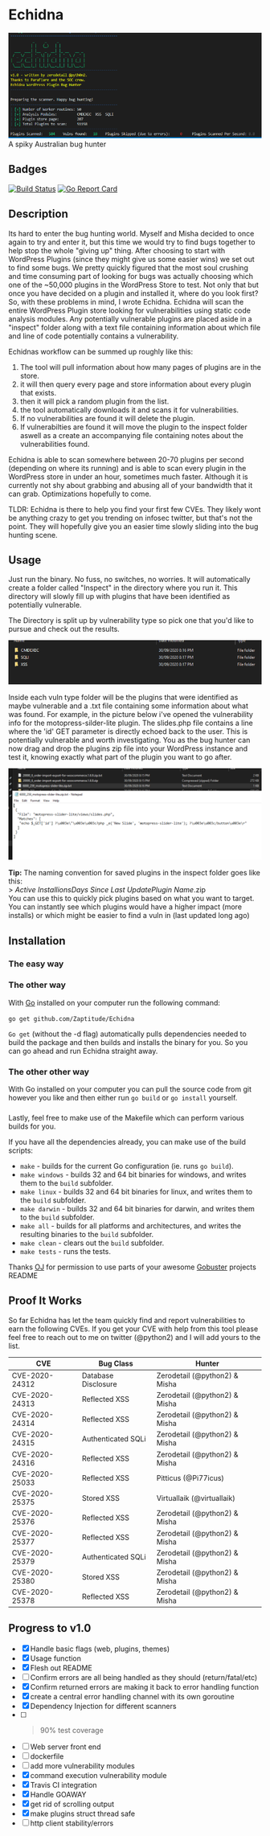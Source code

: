 # Echidna
![Echidna Scanner](https://github.com/Zaptitude/Echidna/blob/master/assets/Echidna.PNG)
A spiky Australian bug hunter

## Badges

[![Build Status](https://travis-ci.com/Zaptitude/Echidna.svg?token=NoU3HERSYrpoemd6GHGs&branch=master)](https://travis-ci.com/Zaptitude/Echidna)
[![Go Report Card](https://goreportcard.com/badge/github.com/Zaptitude/Echidna)](https://goreportcard.com/report/github.com/Zaptitude/Echidna)


## Description

Its hard to enter the bug hunting world. Myself and Misha decided to once again to try and enter it, but this time we would try to find bugs together to help stop the whole "giving up" thing. After choosing to start with WordPress Plugins (since they might give us some easier wins) we set out to find some bugs.
We pretty quickly figured that the most soul crushing and time consuming part of looking for bugs was actually choosing which one of the ~50,000 plugins in the WordPress Store to test. Not only that but once you have decided on a plugin and installed it, where do you look first?
So, with these problems in mind, I wrote Echidna. Echidna will scan the entire WordPress Plugin store looking for vulnerabilities using static code analysis modules. Any potentially vulnerable plugins are placed aside in a "inspect" folder along with a text file containing information about which file and line of code potentially contains a vulnerability.

Echidnas workflow can be summed up roughly like this:

1. The tool will pull information about how many pages of plugins are in the store.
2. it will then query every page and store information about every plugin that exists.
3. then it will pick a random plugin from the list.
4. the tool automatically downloads it and scans it for vulnerabilities.
5. If no vulnerabilities are found it will delete the plugin.
6. If vulnerabilties are found it will move the plugin to the inspect folder aswell as a create an accompanying file containing notes about the vulnerabilities found.


Echidna is able to scan somewhere between 20-70 plugins per second (depending on where its running) and is able to scan every plugin in the WordPress store in under an hour, sometimes much faster. Although it is currently not shy about grabbing and abusing all of your bandwidth that it can grab. Optimizations hopefully to come.

TLDR: Echidna is there to help you find your first few CVEs. They likely wont be anything crazy to get you trending on infosec twitter, but that's not the point. They will hopefully give you an easier time slowly sliding into the bug hunting scene.

## Usage

Just run the binary. No fuss, no switches, no worries.
It will automatically create a folder called "Inspect" in the directory where you run it. This directory will slowly fill up with 
plugins that have been identified as potentially vulnerable. 

The Directory is split up by vulnerability type so pick one that you'd like to pursue and check out the results.

![Echidna modules](https://github.com/Zaptitude/Echidna/blob/master/assets/EchidnaModules.PNG)

Inside each vuln type folder will be the plugins that were identified as maybe vulnerable and a .txt file containing some information about what was found.
For example, in the picture below i've opened the vulnerability info for the motopress-silder-lite plugin.
The slides.php file contains a line where the 'id' GET parameter is directly echoed back to the user. This is potentially vulnerable and worth investigating.
You as the bug hunter can now drag and drop the plugins zip file into your WordPress instance and test it, knowing exactly what part of the plugin you want to go after.

![Echidna Plugins](https://github.com/Zaptitude/Echidna/blob/master/assets/EchidnaPlugins.PNG)

**Tip:** 
    The naming convention for saved plugins in the inspect folder goes like this:  
    > *Active Installions*_*Days Since Last Update*_*Plugin Name*.zip  
    You can use this to quickly pick plugins based on what you want to target.  
    You can instantly see which plugins would have a higher impact (more installs) or which might be easier to find a vuln in (last updated long ago)  

## Installation

### The easy way

<Put something in here about pre built binaries>

### The other way

With [Go](https://golang.org/dl/) installed on your computer run the following command:

```go get github.com/Zaptitude/Echidna```

`Go get` (without the -d flag) automatically pulls dependencies needed to build the package and then builds and installs the binary for you. So you can go ahead and run Echidna straight away.

### The other other way

With Go installed on your computer you can pull the source code from git however you like and then either run `go build` or `go install` yourself.

### 
Lastly, feel free to make use of the Makefile which can perform various builds for you.

If you have all the dependencies already, you can make use of the build scripts:

* `make` - builds for the current Go configuration (ie. runs `go build`).
* `make windows` - builds 32 and 64 bit binaries for windows, and writes them to the `build` subfolder.
* `make linux` - builds 32 and 64 bit binaries for linux, and writes them to the `build` subfolder.
* `make darwin` - builds 32 and 64 bit binaries for darwin, and writes them to the `build` subfolder.
* `make all` - builds for all platforms and architectures, and writes the resulting binaries to the `build` subfolder.
* `make clean` - clears out the `build` subfolder.
* `make tests` - runs the tests.

Thanks [OJ](https://twitter.com/TheColonial) for permission to use parts of your awesome [Gobuster](https://twitter.com/TheColonial) projects README

## Proof It Works

So far Echidna has let the team quickly find and report vulnerabilities to earn the following CVEs. If you get your CVE with help from this tool please
feel free to reach out to me on twitter (@python2) and I will add yours to the list.

CVE | Bug Class | Hunter
----|-----------|--------
CVE-2020-24312 | Database Disclosure | Zerodetail (@python2) & Misha 
CVE-2020-24313 | Reflected XSS | Zerodetail (@python2) & Misha 
CVE-2020-24314 | Reflected XSS | Zerodetail (@python2) & Misha 
CVE-2020-24315 | Authenticated SQLi | Zerodetail (@python2) & Misha 
CVE-2020-24316 | Reflected XSS | Zerodetail (@python2) & Misha 
CVE-2020-25033 | Reflected XSS | Pitticus (@Pi77icus)
CVE-2020-25375 | Stored XSS | Virtuallaik (@virtuallaik)
CVE-2020-25376 | Reflected XSS | Zerodetail (@python2) & Misha 
CVE-2020-25377 | Reflected XSS | Zerodetail (@python2) & Misha 
CVE-2020-25379 | Authenticated SQLi | Zerodetail (@python2) & Misha 
CVE-2020-25380 | Stored XSS | Zerodetail (@python2) & Misha 
CVE-2020-25378 | Reflected XSS | Zerodetail (@python2) & Misha 


## Progress to v1.0

- [x] Handle basic flags (web, plugins, themes)
- [x] Usage function
- [x] Flesh out README
- [ ] Confirm errors are all being handled as they should (return/fatal/etc)
- [x] Confirm returned errors are making it back to error handling function
- [x] create a central error handling channel with its own goroutine
- [x] Dependency Injection for different scanners
- [ ] > 90% test coverage
- [ ] Web server front end
- [ ] dockerfile
- [ ] add more vulnerability modules
- [X] command execution vulnerability module
- [x] Travis CI integration
- [x] Handle GOAWAY
- [x] get rid of scrolling output
- [x] make plugins struct thread safe
- [ ] http client stability/errors 